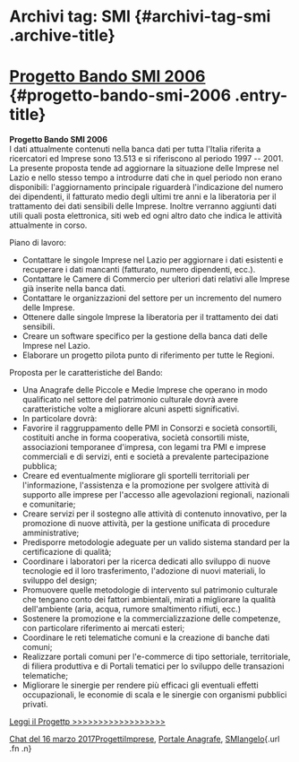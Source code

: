 Archivi tag: SMI {#archivi-tag-smi .archive-title}
================

[Progetto Bando SMI 2006](indexca55.html?p=696) {#progetto-bando-smi-2006 .entry-title}
===============================================

**Progetto Bando SMI 2006**\
I dati attualmente contenuti nella banca dati per tutta l'Italia riferita a ricercatori ed Imprese sono 13.513 e si riferiscono al periodo 1997 --  2001. La presente proposta tende ad aggiornare la situazione delle Imprese nel Lazio e nello stesso tempo a introdurre dati che in quel periodo non erano disponibili: l'aggiornamento principale riguarderà l'indicazione del numero dei dipendenti, il fatturato medio degli ultimi tre anni e la liberatoria per il trattamento dei dati sensibili delle Imprese. Inoltre verranno aggiunti dati utili quali posta elettronica, siti web  ed ogni altro dato che indica le attività attualmente in corso.

Piano di lavoro:

-   Contattare le singole Imprese nel Lazio per aggiornare i dati esistenti e recuperare i dati mancanti (fatturato, numero dipendenti, ecc.).
-   Contattare le Camere di Commercio per ulteriori dati relativi alle Imprese già inserite nella banca dati.
-   Contattare le organizzazioni del settore per un incremento del numero delle Imprese.
-   Ottenere dalle singole Imprese la liberatoria per il trattamento dei dati sensibili.
-   Creare un software specifico per la gestione della banca dati delle Imprese nel Lazio.
-   Elaborare un progetto pilota punto di riferimento per tutte le Regioni.

Proposta per le caratteristiche del Bando:

-   Una Anagrafe delle Piccole e Medie Imprese che operano in modo qualificato nel settore del patrimonio culturale dovrà avere caratteristiche volte a migliorare alcuni aspetti significativi.
-   In particolare dovrà:
-   Favorire il raggruppamento delle PMI in Consorzi e società consortili, costituiti anche in forma cooperativa, società consortili miste, associazioni temporanee d'impresa, con legami tra PMI e imprese commerciali e di servizi, enti e società a prevalente partecipazione pubblica;
-   Creare ed eventualmente migliorare gli sportelli territoriali per l'informazione, l'assistenza e la promozione per svolgere attività di supporto alle imprese per l'accesso alle agevolazioni regionali, nazionali e comunitarie;
-   Creare servizi per il sostegno alle attività di contenuto innovativo, per la promozione di nuove attività, per la gestione unificata di procedure amministrative;
-   Predisporre metodologie adeguate per un valido sistema standard per la certificazione di qualità;
-   Coordinare i laboratori per la ricerca dedicati allo sviluppo di nuove tecnologie ed il loro trasferimento, l'adozione di nuovi materiali, lo sviluppo del design;
-   Promuovere quelle metodologie di intervento sul patrimonio culturale che tengano conto dei fattori ambientali, mirati a migliorare la qualità dell'ambiente (aria, acqua, rumore smaltimento rifiuti, ecc.)
-   Sostenere la promozione e la commercializzazione delle competenze, con particolare riferimento ai mercati esteri;
-   Coordinare le reti telematiche comuni e la creazione di banche dati comuni;
-   Realizzare portali comuni per l'e-commerce di tipo settoriale, territoriale, di filiera produttiva e di Portali tematici per lo sviluppo delle transazioni telematiche;
-   Migliorare le sinergie per rendere più efficaci gli eventuali effetti occupazionali, le economie di scala e le sinergie con organismi pubblici privati.

[Leggi il Progettp \>\>\>\>\>\>\>\>\>\>\>\>\>\>\>\>\>\>](wp-content/uploads/2017/03/Progetto-SMI-2006-.pdf)

[Chat del 16 marzo 2017](indexca55.html?p=696 "Permalink a Progetto Bando SMI 2006")[Progetti](index0b40.html?cat=9)[Imprese](index514c.html?tag=imprese), [Portale Anagrafe](indexe42c.html?tag=portale-anagrafe), [SMI](index2560.html?tag=smi)[angelo](indexcd64.html?author=1 "Vedi tutti gli articoli di angelo"){.url .fn .n}

